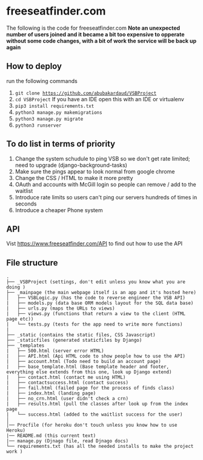 # freeseatfinder.com

The following is the code for freeseatfinder.com <b> Note an unexpected number of users joined and it became a bit too expensive to opperate without some code changes, with a bit of work the service will be back up again</b> 


##  How to deploy  
run the following commands

1. <code>git clone https://github.com/abubakardaud/VSBProject</code>
2. <code>cd VSBProject</code> If you have an IDE open this with an IDE or virtualenv
3. <code>pip3 install requirements.txt</code>
4. <code>python3 manage.py makemigrations</code>
5. <code>python3 manage.py migrate</code>
5. <code>python3 runserver</code>

## To do list in terms of priority 

1. Change the system schudule to ping VSB so we don't get rate limited; need to upgrade (django-background-tasks) 
2. Make sure the pings appear to look normal from google chrome
3. Change the CSS / HTML to make it more pretty
4. OAuth and accounts with McGill login so people can remove / add to the waitlist 
5. Introduce rate limits so users can't ping our servers hundreds of times in seconds
6. Introduce a cheaper Phone system 


## API 

Vist https://www.freeseatfinder.com/API to find out how to use the API

## File structure  

```
.
├── _VSBProject (settings, don't edit unless you know what you are doing )
├── _mainpage (the main webpage itself is an app and it's hosted here)
│   ├── VSBLogic.py (has the code to reverse engineer the VSB API) 
|   ├── models.py (data base ORM models layout for the SQL data base) 
|   ├── urls.py (maps the URLs to views)
|   ├── views.py (functions that return a view to the client (HTML page etc))
|   └── tests.py (tests for the app need to write more functions)   
|   
├── _static (contains the static files, CSS Javascript)
├── _staticfiles (generated staticfiles by Django)
├── _templates
|   ├── 500.html (server error HTML)
|   ├── API.html (Api HTML code to show people how to use the API)
|   ├── account.html (Todo need to build an account page)
|   ├── base_template.html (Base template header and footer, everything else extends from this one, look up Django extend)
|   ├── contact.html (contact me using HTML)
|   ├── contactsuccess.html (contact success)
|   ├── fail.html (failed page for the process of finds class)
|   ├── index.html (landing page)
|   ├── no_crn.html (user didn't check a crn)
|   ├── results.html (pull the classes after look up from the index page 
|   └── success.html (added to the waitlist success for the user)
│   
│── Procfile (for heroku don't touch unless you know how to use Heroku)
|── README.md (this current text)
|── manage.py (Djnago file, read Djnago docs)
└── requirements.txt (has all the needed installs to make the project work ) 
```



